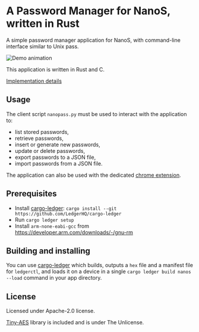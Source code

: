 # A Password Manager for NanoS, written in Rust

A simple password manager application for NanoS, with command-line interface
similar to Unix pass.

![Demo animation](doc/demo.gif)

This application is written in Rust and C.

[Implementation details](doc/impl.md)

## Usage

The client script `nanopass.py` must be used to interact with the application
to:
- list stored passwords,
- retrieve passwords,
- insert or generate new passwords,
- update or delete passwords,
- export passwords to a JSON file,
- import passwords from a JSON file.

The application can also be used with the dedicated [chrome extension](https://github.com/LedgerHQ/nanopass-chrome-ext).

## Prerequisites

* Install [cargo-ledger](https://github.com/LedgerHQ/cargo-ledger): `cargo install --git https://github.com/LedgerHQ/cargo-ledger`
* Run `cargo ledger setup`
* Install `arm-none-eabi-gcc` from <https://developer.arm.com/downloads/-/gnu-rm>

## Building and installing

You can use
[cargo-ledger](https://github.com/ledgerhq/cargo-ledger) which
builds, outputs a `hex` file and a manifest file for `ledgerctl`, and loads it
on a device in a single `cargo ledger build nanos --load` command in your app directory.

## License

Licensed under Apache-2.0 license.

[Tiny-AES](https://github.com/kokke/tiny-AES-c) library is included and is under
The Unlicense.
